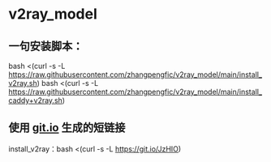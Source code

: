 # v2ray_model

## 一句安装脚本：

bash <(curl -s -L https://raw.githubusercontent.com/zhangpengfic/v2ray_model/main/install_v2ray.sh)
bash <(curl -s -L https://raw.githubusercontent.com/zhangpengfic/v2ray_model/main/install_caddy+v2ray.sh)

## 使用 [git.io](https://git.io) 生成的短链接

install_v2ray：bash <(curl -s -L https://git.io/JzHIO)

